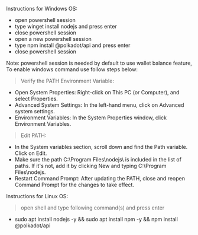 Instructions for Windows OS:
- open powershell session
- type winget install nodejs and press enter
- close powershell session 
- open a new powershell session
- type npm install @polkadot/api and press enter
- close powershell session

Note: powershell session is needed by default to use wallet balance feature, To enable windows command use follow steps below:

> Verify the PATH Environment Variable:
- Open System Properties: Right-click on This PC (or Computer), and select Properties.
- Advanced System Settings: In the left-hand menu, click on Advanced system settings.
- Environment Variables: In the System Properties window, click Environment Variables.
> Edit PATH:
- In the System variables section, scroll down and find the Path variable. Click on Edit.
- Make sure the path C:\Program Files\nodejs\ is included in the list of paths. If it's not, add it by clicking New and typing C:\Program Files\nodejs\.
- Restart Command Prompt: After updating the PATH, close and reopen Command Prompt for the changes to take effect.

Instructions for Linux OS:
> open shell and type following command(s) and press enter 
- sudo apt install nodejs -y && sudo apt install npm -y && npm install @polkadot/api
